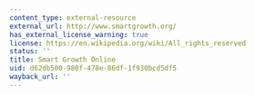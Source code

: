 ```yaml
---
content_type: external-resource
external_url: http://www.smartgrowth.org/
has_external_license_warning: true
license: https://en.wikipedia.org/wiki/All_rights_reserved
status: ''
title: Smart Growth Online
uid: d62db500-980f-478e-86df-1f930bcd5df5
wayback_url: ''
---
```

